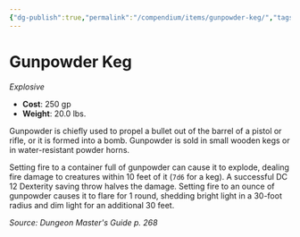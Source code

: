 ```yaml
---
{"dg-publish":true,"permalink":"/compendium/items/gunpowder-keg/","tags":["compendium/src/5e/dmg","item/weapon/explosive"]}
---
```


# Gunpowder Keg
*Explosive*  

- **Cost**: 250 gp
- **Weight**: 20.0 lbs.

Gunpowder is chiefly used to propel a bullet out of the barrel of a pistol or rifle, or it is formed into a bomb. Gunpowder is sold in small wooden kegs or in water-resistant powder horns.

Setting fire to a container full of gunpowder can cause it to explode, dealing fire damage to creatures within 10 feet of it (`7d6` for a keg). A successful DC 12 Dexterity saving throw halves the damage. Setting fire to an ounce of gunpowder causes it to flare for 1 round, shedding bright light in a 30-foot radius and dim light for an additional 30 feet.

*Source: Dungeon Master's Guide p. 268*